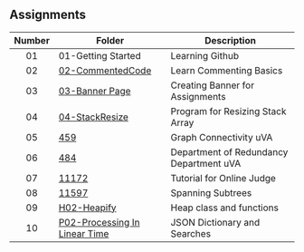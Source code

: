 ## Assignments

| Number | Folder | Description |
| :----: | ------ | ----------- |
| 01 | 01-Getting Started | Learning Github |
| 02 | [02-CommentedCode](./02-CommentedCode) | Learn Commenting Basics |
| 03 | [03-Banner Page](./03-Banner%20Page) | Creating Banner for Assignments |
| 04 | [04-StackResize](./04-StackResize) | Program for Resizing Stack Array |
| 05 | [459](./459) | Graph Connectivity uVA |
| 06 | [484](./484) | Department of Redundancy Department uVA |
| 07 | [11172](./11172) | Tutorial for Online Judge |
| 08 | [11597](./11597) | Spanning Subtrees |
| 09 | [H02-Heapify](./H02-Heapify) | Heap class and functions |
| 10 | [P02-Processing In Linear Time](./P02-Processing%20In%20Linear%20Time) | JSON Dictionary and Searches |
